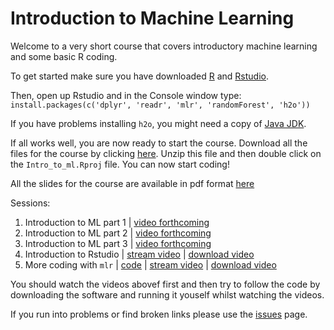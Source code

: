 # Introduction to Machine Learning

Welcome to a very short course that covers introductory machine learning and some basic R coding. 

To get started make sure you have downloaded [R](https://www.r-project.org) and [Rstudio](https://rstudio.com/products/rstudio/download/).

Then, open up Rstudio and in the Console window type:
`install.packages(c('dplyr', 'readr', 'mlr', 'randomForest', 'h2o'))`

If you have problems installing `h2o`, you might need a copy of [Java  JDK](https://www.oracle.com/ie/java/technologies/javase-downloads.html).

If all works well, you are now ready to start the course. Download all the files for the course by clicking [here](https://github.com/andrewcparnell/intro_to_ml/archive/master.zip). Unzip this file and then double click on the `Intro_to_ml.Rproj` file. You can now start coding!

All the slides for the course are available in pdf format [here](https://github.com/andrewcparnell/intro_to_ml/raw/master/intro_slides.pdf)

Sessions:

 1. Introduction to ML part 1 | [video forthcoming](https://www.youtube.com/watch?v=dQw4w9WgXcQ)
 2. Introduction to ML part 2 | [video forthcoming](https://www.youtube.com/watch?v=dQw4w9WgXcQ)
 3. Introduction to ML part 3 | [video forthcoming](https://www.youtube.com/watch?v=dQw4w9WgXcQ)
 4. Introduction to Rstudio | [stream video](https://media.heanet.ie/page/176fc0453b0542b386110c2bceee0e3b) | [download video](https://media.heanet.ie/download/176fc0453b0542b386110c2bceee0e3b) 
 5. More coding with `mlr` | [code](https://andrewcparnell.github.io/Rfternoon/2_learn_mlr.R) | [stream video](https://media.heanet.ie/page/54f0439f6e7644bd99c1c4ac82cee758) | [download video](https://media.heanet.ie/download/54f0439f6e7644bd99c1c4ac82cee758) 

You should watch the videos abovef first and then try to follow the code by downloading the software and running it youself whilst watching the videos. 

If you run into problems or find broken links please use the [issues](https://github.com/andrewcparnell/intro_to_ml/issues) page. 